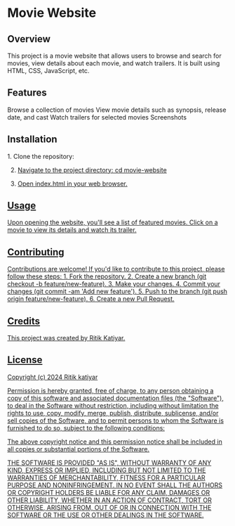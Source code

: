 <h1>Movie Website</h1>
 <!-- Include a logo or image related to your project -->

<h2>Overview</h2>
This project is a movie website that allows users to browse and search for movies, view details about each movie, and watch trailers.
It is built using HTML, CSS, JavaScript, etc.

<h2>Features</h2>
Browse a collection of movies
View movie details such as synopsis, release date, and cast
Watch trailers for selected movies
Screenshots
 <!-- Include screenshots of your project -->


<h2>Installation</h2>
1. Clone the repository:
   <a href="git clone https://github.com/Ritik-Katiyar/Movie-website.git">

2. Navigate to the project directory:
   cd movie-website

2. Open index.html in your web browser.

<h2>Usage</h2>
Upon opening the website, you'll see a list of featured movies.
Click on a movie to view its details and watch its trailer.

<h2>Contributing</h2>
Contributions are welcome! If you'd like to contribute to this project, please follow these steps:
1. Fork the repository.
2. Create a new branch (git checkout -b feature/new-feature).
3. Make your changes.
4. Commit your changes (git commit -am 'Add new feature').
5. Push to the branch (git push origin feature/new-feature).
6. Create a new Pull Request.

<h2>Credits</h2>
This project was created by Ritik Katiyar.

<h2>License</h2>
Copyright (c) 2024 Ritik katiyar

Permission is hereby granted, free of charge, to any person obtaining a copy
of this software and associated documentation files (the "Software"), to deal
in the Software without restriction, including without limitation the rights
to use, copy, modify, merge, publish, distribute, sublicense, and/or sell
copies of the Software, and to permit persons to whom the Software is
furnished to do so, subject to the following conditions:

The above copyright notice and this permission notice shall be included in all
copies or substantial portions of the Software.

THE SOFTWARE IS PROVIDED "AS IS", WITHOUT WARRANTY OF ANY KIND, EXPRESS OR
IMPLIED, INCLUDING BUT NOT LIMITED TO THE WARRANTIES OF MERCHANTABILITY,
FITNESS FOR A PARTICULAR PURPOSE AND NONINFRINGEMENT. IN NO EVENT SHALL THE
AUTHORS OR COPYRIGHT HOLDERS BE LIABLE FOR ANY CLAIM, DAMAGES OR OTHER
LIABILITY, WHETHER IN AN ACTION OF CONTRACT, TORT OR OTHERWISE, ARISING FROM,
OUT OF OR IN CONNECTION WITH THE SOFTWARE OR THE USE OR OTHER DEALINGS IN THE
SOFTWARE.
